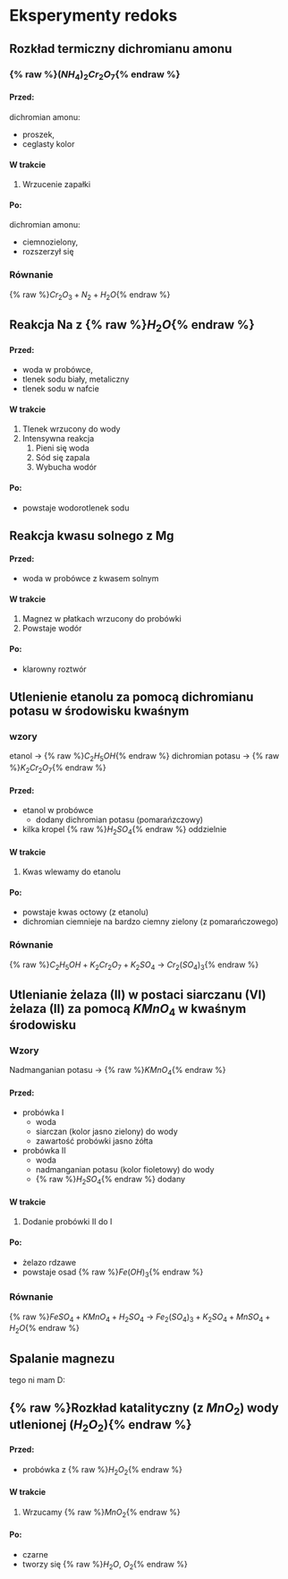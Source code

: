 # Eksperymenty redoks

## Rozkład termiczny dichromianu amonu
### {% raw %}$(NH_{4})_{2}Cr_{2}O_{7}${% endraw %}

#### Przed:
dichromian amonu:

- proszek,
- ceglasty kolor

#### W trakcie
1. Wrzucenie zapałki

#### Po:
dichromian amonu:

- ciemnozielony,
- rozszerzył się

### Równanie
{% raw %}$Cr_{2}O_{3} + N_{2} + H_{2}O${% endraw %}

## Reakcja Na z {% raw %}$H_{2}O${% endraw %}

#### Przed:
- woda w probówce,
- tlenek sodu biały, metaliczny
- tlenek sodu w nafcie

#### W trakcie
1. Tlenek wrzucony do wody
2. Intensywna reakcja
	1. Pieni się woda
	2. Sód się zapala
	3. Wybucha wodór

#### Po:
- powstaje wodorotlenek sodu

## Reakcja kwasu solnego z Mg

#### Przed:
- woda w probówce z kwasem solnym

#### W trakcie
1. Magnez w płatkach wrzucony do probówki
2. Powstaje wodór

#### Po:
- klarowny roztwór

## Utlenienie etanolu za pomocą dichromianu potasu w środowisku kwaśnym
### wzory
etanol → {% raw %}$C_{2}H_{5}OH${% endraw %}
dichromian potasu → {% raw %}$K_{2}Cr_{2}O_{7}${% endraw %}

#### Przed:
- etanol w probówce
	- dodany dichromian potasu (pomarańzczowy) 
- kilka kropel {% raw %}$H_{2}SO_{4}${% endraw %} oddzielnie

#### W trakcie
1. Kwas wlewamy do etanolu

#### Po:
- powstaje kwas octowy (z etanolu)
- dichromian ciemnieje na bardzo ciemny zielony (z pomarańczowego)

### Równanie
{% raw %}$C_{2}H_{5}OH + K_{2}Cr_{2}O_{7} + K_{2}SO_{4}$ → $Cr_{2}(SO_{4})_{3}${% endraw %}

## Utlenianie żelaza (II) w postaci siarczanu (VI) żelaza (II) za pomocą $KMnO_{4}$ w kwaśnym środowisku

### Wzory
Nadmanganian potasu → {% raw %}$KMnO_{4}${% endraw %}

#### Przed:
- probówka I
	- woda
	- siarczan (kolor jasno zielony) do wody 
	- zawartość probówki jasno żółta
- probówka II
	- woda
	- nadmanganian potasu (kolor fioletowy) do wody 
	- {% raw %}$H_{2}SO_{4}${% endraw %} dodany

#### W trakcie
1. Dodanie probówki II do I

#### Po:
- żelazo rdzawe
- powstaje osad {% raw %}$Fe(OH)_{3}${% endraw %}

### Równanie
{% raw %}$FeSO_{4} + KMnO_{4} + H_{2}SO_{4}$ → $Fe_{2}(SO_{4})_{3} + K_{2}SO_{4} + MnSO_{4} + H_{2}O${% endraw %}

## Spalanie magnezu
tego ni mam D:

## {% raw %}Rozkład katalityczny (z $MnO_{2}$) wody utlenionej ($H_{2}O_{2}$){% endraw %}

#### Przed:
- probówka z {% raw %}$H_{2}O_{2}${% endraw %}

#### W trakcie
1. Wrzucamy {% raw %}$MnO_{2}${% endraw %}

#### Po:
- czarne
- tworzy się {% raw %}$H_{2}O$, $O_{2}${% endraw %}

